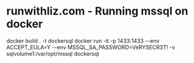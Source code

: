 # runwithliz.com - Running mssql on docker
docker build . -t dockersql
docker run -it -p 1433:1433 --env ACCEPT_EULA=Y --env MSSQL_SA_PASSWORD=VeRYSECR3T! -v sqlvolume1:/var/opt/mssql dockersql
